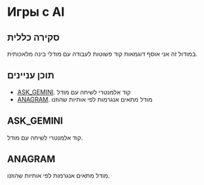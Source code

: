 # Игры с AI

## סקירה כללית

במודול זה אני אוסף דוגמאות קוד פשוטות לעבודה עם מודלי בינה מלאכותית.

## תוכן עניינים

- [ASK_GEMINI](#ask_gemini). קוד אלמנטרי לשיחה עם מודל
- [ANAGRAM](#anagram). מודל מתאים אנגרמות לפי אותיות שהוזנו

## ASK_GEMINI

קוד אלמנטרי לשיחה עם מודל.

## ANAGRAM

מודל מתאים אנגרמות לפי אותיות שהוזנו.